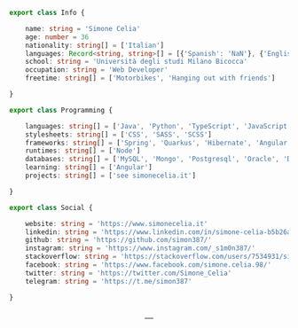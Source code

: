```ts
export class Info {

	name: string = 'Simone Celia'
	age: number = 36
	nationality: string[] = ['Italian']
	languages: Record<string, string>[] = [{'Spanish': 'NaN'}, {'English': 'NaN'}, {'Italian': 'native'}]
	school: string = 'Università degli studi Milano Bicocca'
	occupation: string = 'Web Developer'
	freetime: string[] = ['Motorbikes', 'Hanging out with friends']

}

export class Programming {

	languages: string[] = ['Java', 'Python', 'TypeScript', 'JavaScript', 'PHP', 'COBOL', 'Lua', 'AutoIt']
	stylesheets: string[] = ['CSS', 'SASS', 'SCSS']
	frameworks: string[] = ['Spring', 'Quarkus', 'Hibernate', 'Angular', 'React']
	runtimes: string[] = ['Node']
	databases: string[] = ['MySQL', 'Mongo', 'Postgresql', 'Oracle', 'DB2']
	learning: string[] = ['Angular']
	projects: string[] = ['see simonecelia.it']

}

export class Social {

	website: string = 'https://www.simonecelia.it'
	linkedin: string = 'https://www.linkedin.com/in/simone-celia-b5b26a5/'
	github: string = 'https://github.com/simon387/'
	instagram: string = 'https://www.instagram.com/_s1m0n387/'
	stackoverflow: string = 'https://stackoverflow.com/users/7534931/simone-celia'
	facebook: string = 'https://www.facebook.com/simone.celia.98/'
	twitter: string = 'https://twitter.com/Simone_Celia'
	telegram: string = 'https://t.me/simon387'

}
```

 <div align="center">
	<a target="_blank" href="https://www.linkedin.com/in/simone-celia-b5b26a5/">
		<img src="https://img.icons8.com/doodle/40/000000/linkedin--v2.png" alt=""/>
	</a>
	<a target="_blank" href="https://github.com/simon387/">
		<img src="https://img.icons8.com/doodle/40/000000/github--v1.png" alt=""/>
	</a>
	<a target="_blank" href="https://stackoverflow.com/users/7534931/simone-celia">
		<img src="https://img.icons8.com/external-tal-revivo-color-tal-revivo/40/000000/external-stack-overflow-is-a-question-and-answer-site-for-professional-logo-color-tal-revivo.png" alt=""/>
	</a>
	<a target="_blank" href="https://www.instagram.com/_s1m0n387/">
		<img src="https://img.icons8.com/doodle/40/000000/instagram-new--v2.png" alt=""/>
	</a>
	<a href="https://twitter.com/Simone_Celia">
		<img src="https://img.icons8.com/doodle/1x/twitter-squared--v2.png" alt=""/>
	</a>
</div>